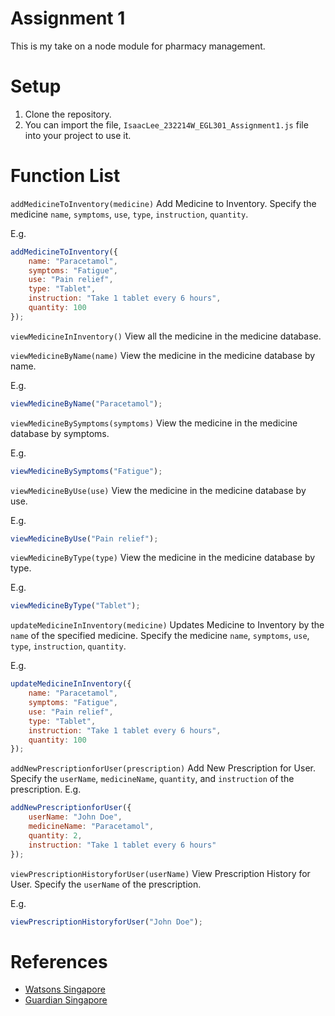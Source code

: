 # Assignment 1

This is my take on a node module for pharmacy management.

# Setup 
1. Clone the repository.
2. You can import the file, `IsaacLee_232214W_EGL301_Assignment1.js` file into your project to use it.

# Function List 
`addMedicineToInventory(medicine)`
Add Medicine to Inventory. Specify the medicine `name`, `symptoms`, `use`, `type`, `instruction`, `quantity`.

E.g.
```js
addMedicineToInventory({
    name: "Paracetamol",
    symptoms: "Fatigue",
    use: "Pain relief",
    type: "Tablet",
    instruction: "Take 1 tablet every 6 hours",
    quantity: 100
});
```

`viewMedicineInInventory()`
View all the medicine in the medicine database.

`viewMedicineByName(name)`
View the medicine in the medicine database by name.

E.g.
```js
viewMedicineByName("Paracetamol");
```

`viewMedicineBySymptoms(symptoms)`
View the medicine in the medicine database by symptoms.

E.g.
```js
viewMedicineBySymptoms("Fatigue");
```

`viewMedicineByUse(use)`
View the medicine in the medicine database by use.

E.g.
```js
viewMedicineByUse("Pain relief");
```

`viewMedicineByType(type)`
View the medicine in the medicine database by type.

E.g.
```js
viewMedicineByType("Tablet");
```

`updateMedicineInInventory(medicine)`
Updates Medicine to Inventory by the `name` of the specified medicine. Specify the medicine `name`, `symptoms`, `use`, `type`, `instruction`, `quantity`.

E.g.
```js
updateMedicineInInventory({
    name: "Paracetamol",
    symptoms: "Fatigue",
    use: "Pain relief",
    type: "Tablet",
    instruction: "Take 1 tablet every 6 hours",
    quantity: 100
});
```

`addNewPrescriptionforUser(prescription)`
Add New Prescription for User. Specify the `userName`, `medicineName`, `quantity`, and `instruction` of the prescription.
E.g.
```js
addNewPrescriptionforUser({
    userName: "John Doe",
    medicineName: "Paracetamol",
    quantity: 2,
    instruction: "Take 1 tablet every 6 hours"
});
```

`viewPrescriptionHistoryforUser(userName)`
View Prescription History for User. Specify the `userName` of the prescription.

E.g.
```js
viewPrescriptionHistoryforUser("John Doe");
```

# References
- [Watsons Singapore](https://www.watsons.com.sg/)
- [Guardian Singapore](https://www.guardian.com.sg/)
